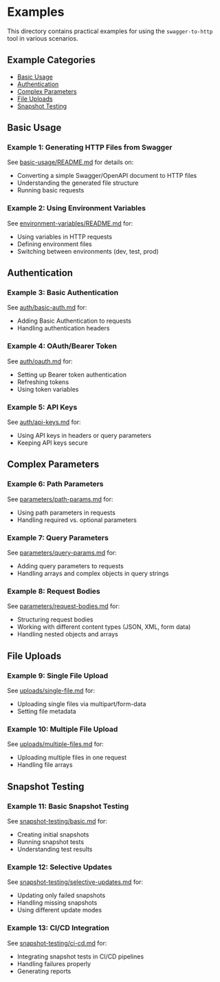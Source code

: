 # Examples

This directory contains practical examples for using the `swagger-to-http` tool in various scenarios.

## Example Categories

- [Basic Usage](#basic-usage)
- [Authentication](#authentication)
- [Complex Parameters](#complex-parameters)
- [File Uploads](#file-uploads)
- [Snapshot Testing](#snapshot-testing)

## Basic Usage

### Example 1: Generating HTTP Files from Swagger

See [basic-usage/README.md](basic-usage/README.md) for details on:
- Converting a simple Swagger/OpenAPI document to HTTP files
- Understanding the generated file structure
- Running basic requests

### Example 2: Using Environment Variables

See [environment-variables/README.md](environment-variables/README.md) for:
- Using variables in HTTP requests
- Defining environment files
- Switching between environments (dev, test, prod)

## Authentication

### Example 3: Basic Authentication

See [auth/basic-auth.md](auth/basic-auth.md) for:
- Adding Basic Authentication to requests
- Handling authentication headers

### Example 4: OAuth/Bearer Token

See [auth/oauth.md](auth/oauth.md) for:
- Setting up Bearer token authentication
- Refreshing tokens
- Using token variables

### Example 5: API Keys

See [auth/api-keys.md](auth/api-keys.md) for:
- Using API keys in headers or query parameters
- Keeping API keys secure

## Complex Parameters

### Example 6: Path Parameters

See [parameters/path-params.md](parameters/path-params.md) for:
- Using path parameters in requests
- Handling required vs. optional parameters

### Example 7: Query Parameters

See [parameters/query-params.md](parameters/query-params.md) for:
- Adding query parameters to requests
- Handling arrays and complex objects in query strings

### Example 8: Request Bodies

See [parameters/request-bodies.md](parameters/request-bodies.md) for:
- Structuring request bodies
- Working with different content types (JSON, XML, form data)
- Handling nested objects and arrays

## File Uploads

### Example 9: Single File Upload

See [uploads/single-file.md](uploads/single-file.md) for:
- Uploading single files via multipart/form-data
- Setting file metadata

### Example 10: Multiple File Upload

See [uploads/multiple-files.md](uploads/multiple-files.md) for:
- Uploading multiple files in one request
- Handling file arrays

## Snapshot Testing

### Example 11: Basic Snapshot Testing

See [snapshot-testing/basic.md](snapshot-testing/basic.md) for:
- Creating initial snapshots
- Running snapshot tests
- Understanding test results

### Example 12: Selective Updates

See [snapshot-testing/selective-updates.md](snapshot-testing/selective-updates.md) for:
- Updating only failed snapshots
- Handling missing snapshots
- Using different update modes

### Example 13: CI/CD Integration

See [snapshot-testing/ci-cd.md](snapshot-testing/ci-cd.md) for:
- Integrating snapshot tests in CI/CD pipelines
- Handling failures properly
- Generating reports
